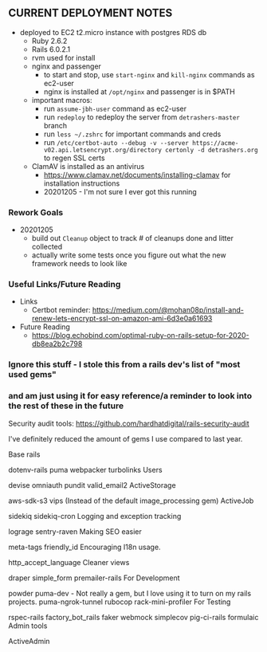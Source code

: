 ## CURRENT DEPLOYMENT NOTES
* deployed to EC2 t2.micro instance with postgres RDS db
  * Ruby 2.6.2
  * Rails 6.0.2.1
  * rvm used for install
  * nginx and passenger
    * to start and stop, use `start-nginx` and `kill-nginx` commands as ec2-user
    * nginx is installed at `/opt/nginx` and passenger is in $PATH
  * important macros:
    * run `assume-jbh-user` command as ec2-user
    * run `redeploy` to redeploy the server from `detrashers-master` branch
    * run `less ~/.zshrc` for important commands and creds
    * run `/etc/certbot-auto --debug -v --server https://acme-v02.api.letsencrypt.org/directory certonly -d detrashers.org` to regen SSL certs
  * ClamAV is installed as an antivirus
    * https://www.clamav.net/documents/installing-clamav for installation instructions
    * 20201205 - I'm not sure I ever got this running


### Rework Goals
  * 20201205
    * build out `Cleanup` object to track # of cleanups done and litter collected
    * actually write some tests once you figure out what the new framework needs to look like


### Useful Links/Future Reading
  * Links
    * Certbot reminder: https://medium.com/@mohan08p/install-and-renew-lets-encrypt-ssl-on-amazon-ami-6d3e0a61693
  * Future Reading
    * https://blog.echobind.com/optimal-ruby-on-rails-setup-for-2020-db8ea2b2c798






### Ignore this stuff - I stole this from a rails dev's list of "most used gems"
### and am just using it for easy reference/a reminder to look into the rest of these in the future


Security audit tools:
https://github.com/hardhatdigital/rails-security-audit


I've definitely reduced the amount of gems I use compared to last year.

Base rails

dotenv-rails
puma
webpacker
turbolinks
Users

devise
omniauth
pundit
valid_email2
ActiveStorage

aws-sdk-s3
vips (Instead of the default image_processing gem)
ActiveJob

sidekiq
sidekiq-cron
Logging and exception tracking

lograge
sentry-raven
Making SEO easier

meta-tags
friendly_id
Encouraging I18n usage.

http_accept_language
Cleaner views

draper
simple_form
premailer-rails
For Development

powder
puma-dev - Not really a gem, but I love using it to turn on my rails projects.
puma-ngrok-tunnel
rubocop
rack-mini-profiler
For Testing

rspec-rails
factory_bot_rails
faker
webmock
simplecov
pig-ci-rails
formulaic
Admin tools

ActiveAdmin




